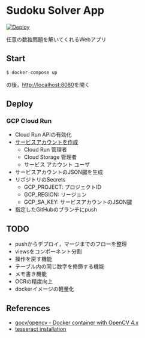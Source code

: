 # Sudoku Solver App

[![Deploy](https://github.com/Fukkatsuso/sudoku-solver-app/actions/workflows/deploy.yml/badge.svg)](https://github.com/Fukkatsuso/sudoku-solver-app/actions/workflows/deploy.yml)

任意の数独問題を解いてくれるWebアプリ

## Start

```sh
$ docker-compose up
```

の後，<http://localhost:8080>を開く

## Deploy

### GCP Cloud Run

- Cloud Run APIの有効化
- [サービスアカウントを作成](https://cloud.google.com/iam/docs/creating-managing-service-accounts?hl=ja#iam-service-accounts-create-console)
  - Cloud Run 管理者
  - Cloud Storage 管理者
  - サービス アカウント ユーザ
- サービスアカウントのJSON鍵を生成
- リポジトリのSecrets
  - GCP_PROJECT: プロジェクトID
  - GCP_REGION: リージョン
  - GCP_SA_KEY: サービスアカウントのJSON鍵
- 指定したGitHubのブランチにpush

## TODO

- pushからデプロイ，マージまでのフローを整理
- viewsをコンポーネント分割
- 操作を戻す機能
- テーブル内の同じ数字を修飾する機能
- メモ書き機能
- OCRの精度向上
- dockerイメージの軽量化

## References

- [gocv/opencv - Docker container with OpenCV 4.x](https://hub.docker.com/r/gocv/opencv)
- [tesseract installation](https://github.com/tesseract-ocr/tessdoc/blob/main/Installation.md)
